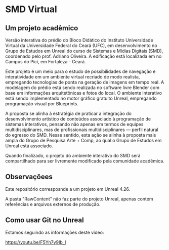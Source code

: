 # SMD Virtual

## Um projeto acadêmico

Versão interativa do prédio do Bloco Didático do Instituto Universidade Virtual da Universidade Federal do Ceará (UFC), em desenvolvimento no Grupo de Estudos em Unreal do curso de Sistemas e Mídias Digitais (SMD), coordenado pelo prof. Adriano Oliveira. A edificação está localizada em no Campus do Pici, em Fortaleza - Ceará.

Este projeto é um meio para o estudo de possibilidades de navegação e interatividade em um ambiente virtual recriado de modo realista, empregando tecnologias de ponta na geração de imagens em tempo real. A modelagem do prédio está sendo realizada no software livre Blender com base em informações arquitetônicas e fotos do local. O ambiente interativo está sendo implementado no motor gráfico gratuito Unreal, empregando programação visual por Blueprints.

A proposta se alinha à estratégia de praticar a integração do desenvolvimento artístico de conteúdos associado à programação de sistemas interativos, pensando não apenas em termos de equipes multidisciplinares, mas de profissionais multidisciplinares — perfil natural do egresso do SMD. Nesse sentido, esta ação se alinha à proposta mais ampla do Grupo de Pesquisa Arte + Comp, ao qual o Grupo de Estudos em Unreal está associado.

Quando finalizado, o projeto do ambiente interativo do SMD será compartilhado para ser livremente modificado pela comunidade acadêmica.


## Observaçõees

Este repositório corresposnde a um projeto em Unreal 4.26. 

A pasta "RawContent" não faz parte do projeto Unreal, apenas contém referências e arquivos externos de produção.

## Como usar Git no Unreal

Estamos seguindo as informações deste vídeo:


https://youtu.be/F5Yn7y9Ib_I
